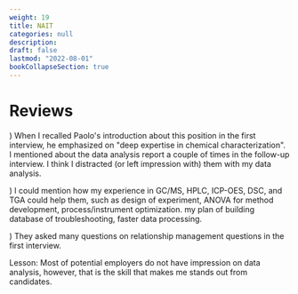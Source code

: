 ```yaml
---
weight: 19
title: NAIT
categories: null
description: 
draft: false
lastmod: "2022-08-01"
bookCollapseSection: true
---
```


# Reviews

) When I recalled Paolo's introduction about this position in the first interview, he emphasized on "deep expertise in chemical characterization".  I mentioned about the data analysis report a couple of times in the follow-up interview.  I think I distracted (or left impression with) them with my data analysis.  

) I could mention how my experience in GC/MS, HPLC, ICP-OES, DSC, and TGA could help them, such as design of experiment, ANOVA for method development, process/instrument optimization. my plan of building database of troubleshooting, faster data processing.   

) They asked many questions on relationship management questions in the first interview.  

Lesson: Most of potential employers do not have impression on data analysis, however, that is the skill that makes me stands out from candidates.
